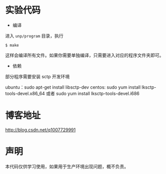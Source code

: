# 实验代码

- 编译

进入 `unp/program` 目录，执行

```
$ make
```

这样会编译所有文件。如果你需要单独编译，只需要进入对应的程序文件夹即可。

- 依赖

部分程序需要安装 sctp 开发环境

ubuntu：sudo apt-get install libsctp-dev
centos: sudo yum install lksctp-tools-devel.x86_64 或者 sudo yum install lksctp-tools-devel.i686

# 博客地址

http://blog.csdn.net/q1007729991

# 声明

本代码仅供学习使用，如果用于生产环境出现问题，概不负责。
